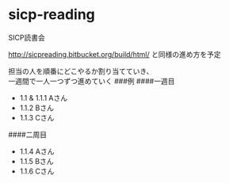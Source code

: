 sicp-reading
============

SICP読書会

http://sicpreading.bitbucket.org/build/html/
と同様の進め方を予定

担当の人を順番にどこやるか割り当てていき、  
一週間で一人一つずつ進めていく
###例
####一週目
- 1.1 & 1.1.1 Aさん
- 1.1.2 Bさん
- 1.1.3 Cさん

####二周目
- 1.1.4 Aさん
- 1.1.5 Bさん
- 1.1.6 Cさん
